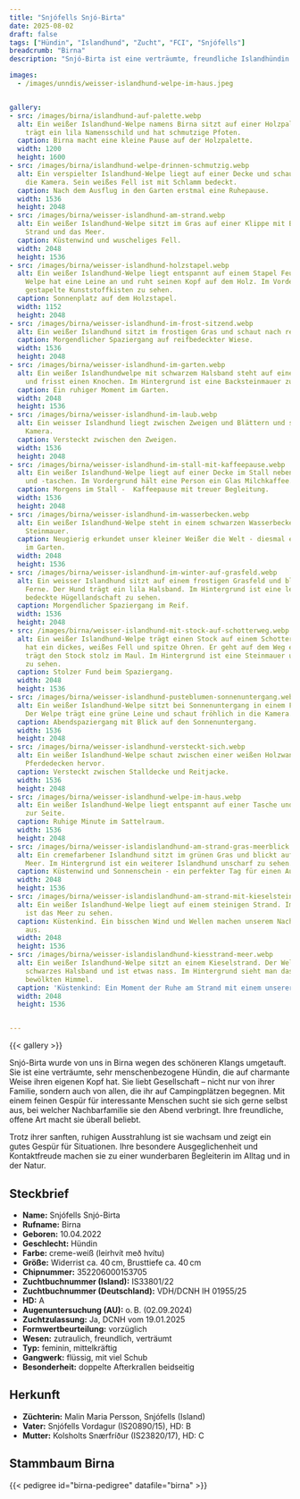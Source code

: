 ```yaml
---
title: "Snjófells Snjó-Birta"
date: 2025-08-02
draft: false
tags: ["Hündin", "Islandhund", "Zucht", "FCI", "Snjófells"]
breadcrumb: "Birna"
description: "Snjó-Birta ist eine verträumte, freundliche Islandhündin mit ausgeglichenem Wesen, vorzüglichem Formwert und A-Hüften. Sie stammt aus der isländischen Zuchtstätte Snjófells und lebt gern naturnah und menschenbezogen."

images:
  - /images/unndis/weisser-islandhund-welpe-im-haus.jpeg


gallery:
- src: /images/birna/islandhund-auf-palette.webp
  alt: Ein weißer Islandhund-Welpe namens Birna sitzt auf einer Holzpalette. Der Welpe
    trägt ein lila Namensschild und hat schmutzige Pfoten.
  caption: Birna macht eine kleine Pause auf der Holzpalette.
  width: 1200
  height: 1600
- src: /images/birna/islandhund-welpe-drinnen-schmutzig.webp
  alt: Ein verspielter Islandhund-Welpe liegt auf einer Decke und schaut direkt in
    die Kamera. Sein weißes Fell ist mit Schlamm bedeckt.
  caption: Nach dem Ausflug in den Garten erstmal eine Ruhepause.
  width: 1536
  height: 2048
- src: /images/birna/weisser-islandhund-am-strand.webp
  alt: Ein weißer Islandhund-Welpe sitzt im Gras auf einer Klippe mit Blick auf einen
    Strand und das Meer.
  caption: Küstenwind und wuscheliges Fell.
  width: 2048
  height: 1536
- src: /images/birna/weisser-islandhund-holzstapel.webp
  alt: Ein weißer Islandhund-Welpe liegt entspannt auf einem Stapel Feuerholz. Der
    Welpe hat eine Leine an und ruht seinen Kopf auf dem Holz. Im Vordergrund sind
    gestapelte Kunststoffkisten zu sehen.
  caption: Sonnenplatz auf dem Holzstapel.
  width: 1152
  height: 2048
- src: /images/birna/weisser-islandhund-im-frost-sitzend.webp
  alt: Ein weißer Islandhund sitzt im frostigen Gras und schaut nach rechts.
  caption: Morgendlicher Spaziergang auf reifbedeckter Wiese.
  width: 1536
  height: 2048
- src: /images/birna/weisser-islandhund-im-garten.webp
  alt: Ein weißer Islandhundwelpe mit schwarzem Halsband steht auf einem grünen Rasen
    und frisst einen Knochen. Im Hintergrund ist eine Backsteinmauer zu sehen.
  caption: Ein ruhiger Moment im Garten.
  width: 2048
  height: 1536
- src: /images/birna/weisser-islandhund-im-laub.webp
  alt: Ein weisser Islandhund liegt zwischen Zweigen und Blättern und schaut in die
    Kamera.
  caption: Versteckt zwischen den Zweigen.
  width: 1536
  height: 2048
- src: /images/birna/weisser-islandhund-im-stall-mit-kaffeepause.webp
  alt: Ein weißer Islandhund-Welpe liegt auf einer Decke im Stall neben Reitsätteln
    und -taschen. Im Vordergrund hält eine Person ein Glas Milchkaffee.
  caption: Morgens im Stall -  Kaffeepause mit treuer Begleitung.
  width: 1536
  height: 2048
- src: /images/birna/weisser-islandhund-im-wasserbecken.webp
  alt: Ein weißer Islandhund-Welpe steht in einem schwarzen Wasserbecken vor einer
    Steinmauer.
  caption: Neugierig erkundet unser kleiner Weißer die Welt - diesmal eine alte Schale
    im Garten.
  width: 2048
  height: 1536
- src: /images/birna/weisser-islandhund-im-winter-auf-grasfeld.webp
  alt: Ein weisser Islandhund sitzt auf einem frostigen Grasfeld und blickt in die
    Ferne. Der Hund trägt ein lila Halsband. Im Hintergrund ist eine leicht mit Reif
    bedeckte Hügellandschaft zu sehen.
  caption: Morgendlicher Spaziergang im Reif.
  width: 1536
  height: 2048
- src: /images/birna/weisser-islandhund-mit-stock-auf-schotterweg.webp
  alt: Ein weißer Islandhund-Welpe trägt einen Stock auf einem Schotterweg. Der Welpe
    hat ein dickes, weißes Fell und spitze Ohren. Er geht auf dem Weg entlang und
    trägt den Stock stolz im Maul. Im Hintergrund ist eine Steinmauer und etwas Grün
    zu sehen.
  caption: Stolzer Fund beim Spaziergang.
  width: 2048
  height: 1536
- src: /images/birna/weisser-islandhund-pusteblumen-sonnenuntergang.webp
  alt: Ein weißer Islandhund-Welpe sitzt bei Sonnenuntergang in einem Feld mit Pusteblumen.
    Der Welpe trägt eine grüne Leine und schaut fröhlich in die Kamera.
  caption: Abendspaziergang mit Blick auf den Sonnenuntergang.
  width: 1536
  height: 2048
- src: /images/birna/weisser-islandhund-versteckt-sich.webp
  alt: Ein weißer Islandhund-Welpe schaut zwischen einer weißen Holzwand und dunklen
    Pferdedecken hervor.
  caption: Versteckt zwischen Stalldecke und Reitjacke.
  width: 1536
  height: 2048
- src: /images/birna/weisser-islandhund-welpe-im-haus.webp
  alt: Ein weißer Islandhund-Welpe liegt entspannt auf einer Tasche und schaut aufmerksam
    zur Seite.
  caption: Ruhige Minute im Sattelraum.
  width: 1536
  height: 2048
- src: /images/birna/weisser-islandislandhund-am-strand-gras-meerblick.webp
  alt: Ein cremefarbener Islandhund sitzt im grünen Gras und blickt auf das blaue
    Meer. Im Hintergrund ist ein weiterer Islandhund unscharf zu sehen.
  caption: Küstenwind und Sonnenschein - ein perfekter Tag für einen Ausflug ans Meer.
  width: 2048
  height: 1536
- src: /images/birna/weisser-islandislandhund-am-strand-mit-kieselsteinen.webp
  alt: Ein weißer Islandhund-Welpe liegt auf einem steinigen Strand. Im Hintergrund
    ist das Meer zu sehen.
  caption: Küstenkind. Ein bisschen Wind und Wellen machen unserem Nachwuchs nichts
    aus.
  width: 2048
  height: 1536
- src: /images/birna/weisser-islandislandhund-kiesstrand-meer.webp
  alt: Ein weißer Islandhund-Welpe sitzt an einem Kieselstrand. Der Welpe trägt ein
    schwarzes Halsband und ist etwas nass. Im Hintergrund sieht man das Meer und einen
    bewölkten Himmel.
  caption: 'Küstenkind: Ein Moment der Ruhe am Strand mit einem unserer Islandhunde.'
  width: 2048
  height: 1536


---
```


{{< gallery >}}

Snjó-Birta wurde von uns in Birna wegen des schöneren Klangs umgetauft. Sie ist eine verträumte, sehr menschenbezogene Hündin, die auf charmante Weise ihren eigenen Kopf hat. Sie liebt Gesellschaft – nicht nur von ihrer Familie, sondern auch von allen, die ihr auf Campingplätzen begegnen. Mit einem feinen Gespür für interessante Menschen sucht sie sich gerne selbst aus, bei welcher Nachbarfamilie sie den Abend verbringt. Ihre freundliche, offene Art macht sie überall beliebt.

Trotz ihrer sanften, ruhigen Ausstrahlung ist sie wachsam und zeigt ein gutes Gespür für Situationen. Ihre besondere Ausgeglichenheit und Kontaktfreude machen sie zu einer wunderbaren Begleiterin im Alltag und in der Natur.

## Steckbrief

- **Name:** Snjófells Snjó-Birta
- **Rufname:** Birna
- **Geboren:** 10.04.2022
- **Geschlecht:** Hündin
- **Farbe:** creme-weiß (leirhvít með hvítu)
- **Größe:** Widerrist ca. 40 cm, Brusttiefe ca. 40 cm
- **Chipnummer:** 352206000153705
- **Zuchtbuchnummer (Island):** IS33801/22
- **Zuchtbuchnummer (Deutschland):** VDH/DCNH IH 01955/25
- **HD:** A
- **Augenuntersuchung (AU):** o. B. (02.09.2024)
- **Zuchtzulassung:** Ja, DCNH vom 19.01.2025
- **Formwertbeurteilung:** vorzüglich
- **Wesen:** zutraulich, freundlich, verträumt
- **Typ:** feminin, mittelkräftig
- **Gangwerk:** flüssig, mit viel Schub
- **Besonderheit:** doppelte Afterkrallen beidseitig

## Herkunft

- **Züchterin:** Malin Maria Persson, Snjófells (Island)
- **Vater:** Snjófells Vordagur (IS20890/15), HD: B
- **Mutter:** Kolsholts Snærfríður (IS23820/17), HD: C

## Stammbaum Birna

{{< pedigree id="birna-pedigree" datafile="birna" >}}
